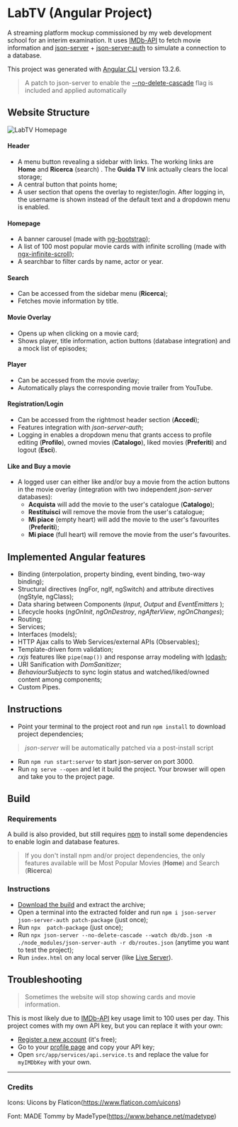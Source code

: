 # LabTV (Angular Project)

A streaming platform mockup commissioned by my web development school for an interim examination. It uses [IMDb-API](https://imdb-api.com/) to fetch movie information and [json-server](https://github.com/typicode/json-server) + [json-server-auth](https://github.com/jeremyben/json-server-auth#readme) to simulate a connection to a database.

This project was generated with [Angular CLI](https://github.com/angular/angular-cli) version 13.2.6.

> A patch to json-server to enable the [--no-delete-cascade](https://github.com/typicode/json-server/pull/756/files) flag is included and applied automatically

Website Structure
------------
![LabTV Homepage](https://i.ibb.co/K24TPDh/labtv.jpg "LabTV Homepage")

#### Header
- A menu button revealing a sidebar with links. The working links are **Home** and **Ricerca** (search) . The **Guida TV** link actually clears the local storage;
- A central button that points home;
- A user section that opens the overlay to register/login. After logging in, the username is shown instead of the default text and a dropdown menu is enabled.

#### Homepage
- A banner carousel (made with [ng-bootstrap](https://ng-bootstrap.github.io/#/home));
- A list of 100 most popular movie cards with infinite scrolling (made with [ngx-infinite-scroll](https://github.com/orizens/ngx-infinite-scroll));
- A searchbar to filter cards by name, actor or year.

#### Search
- Can be accessed from the sidebar menu (**Ricerca**);
- Fetches movie information by title.

#### Movie Overlay
- Opens up when clicking on a movie card;
- Shows player, title information, action buttons (database integration) and a mock list of episodes;

#### Player
- Can be accessed from the movie overlay;
- Automatically plays the corresponding movie trailer from YouTube.

#### Registration/Login
- Can be accessed from the rightmost header section (**Accedi**);
- Features integration with *json-server-auth*;
- Logging in enables a dropdown menu that grants access to profile editing (**Profilo**), owned movies (**Catalogo**), liked movies (**Preferiti**) and logout (**Esci**).

#### Like and Buy a movie
- A logged user can either like and/or buy a movie from the action buttons in the movie overlay (integration with two independent *json-server* databases):
	- **Acquista** will add the movie to the user's catalogue (**Catalogo**);
	- **Restituisci** will remove the movie from the user's catalogue;
	- **Mi piace** (empty heart) will add the movie to the user's favourites (**Preferiti**);
	- **Mi piace** (full heart) will remove the movie from the user's favourites.

## Implemented Angular features
- Binding (interpolation, property binding, event binding, two-way binding);
- Structural directives (ngFor, ngIf, ngSwitch) and attribute directives (ngStyle, ngClass);
- Data sharing between Components (*Input*, *Output* and *EventEmitters* );
- Lifecycle hooks (*ngOnInit*, *ngOnDestroy*, *ngAfterView*, *ngOnChanges*);
- Routing;
- Services;
- Interfaces (models);
- HTTP Ajax calls to Web Services/external APIs (Observables);
- Template-driven form validation;
-  *rxjs* features like `pipe(map())` and response array modeling with [lodash](https://www.npmjs.com/package/lodash);
-  URI Sanification with *DomSanitizer*;
-  *BehaviourSubjects* to sync login status and watched/liked/owned content among components;
- Custom Pipes.

## Instructions
- Point your terminal to the project root and run `npm install` to download project dependencies;
> *json-server* will be automatically patched via a post-install script
- Run `npm run start:server` to start json-server on port 3000.
- Run `ng serve --open` and let it build the project. Your browser will open and take you to the project page.

## Build

### Requirements
A build is also provided, but still requires [npm](https://docs.npmjs.com/downloading-and-installing-node-js-and-npm) to install some dependencies to enable login and database features.
> If you don't install npm and/or project dependencies, the only features available will be Most Popular Movies (**Home**) and Search (**Ricerca**)

### Instructions

- [Download the build](https://github.com/Montblanc0/LabTV/files/8865842/LabTV-v1.0.0.zip) and extract the archive;
- Open a terminal into the extracted folder and run `npm i json-server json-server-auth patch-package` (just once);
- Run `npx  patch-package` (just once);
- Run `npx json-server --no-delete-cascade --watch db/db.json -m ./node_modules/json-server-auth -r db/routes.json` (anytime you want to test the project);
- Run `index.html` on any local server (like [Live Server](https://marketplace.visualstudio.com/items?itemName=ritwickdey.LiveServer)).

## Troubleshooting
> Sometimes the website will stop showing cards and movie information. 

This is most likely due to [IMDb-API](https://imdb-api.com/)  key usage limit to 100 uses per day. This project comes with my own API key, but you can replace it with your own:
- [Register a new account](https://imdb-api.com/Identity/Account/Register) (it's free);
- Go to your [profile page](https://imdb-api.com/Identity/Account/Manage) and copy your API key;
- Open `src/app/services/api.service.ts` and replace the value for `myIMDbKey` with your own.
-------------

### Credits

Icons: Uicons by Flaticon(https://www.flaticon.com/uicons)

Font: MADE Tommy by MadeType(https://www.behance.net/madetype)


